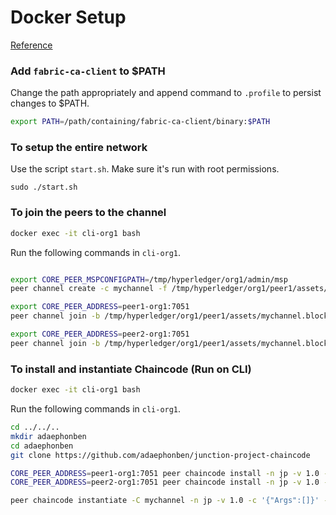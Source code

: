 # Docker Setup
[Reference](https://hyperledger-fabric-ca.readthedocs.io/en/latest/operations_guide.html)

### Add `fabric-ca-client` to $PATH
Change the path appropriately and append command to `.profile` to persist changes to $PATH. 
```bash
export PATH=/path/containing/fabric-ca-client/binary:$PATH
```

### To setup the entire network
Use the script `start.sh`. Make sure it's run with root permissions. 
```
sudo ./start.sh
```

### To join the peers to the channel

```bash
docker exec -it cli-org1 bash
```
Run the following commands in `cli-org1`.
```bash

export CORE_PEER_MSPCONFIGPATH=/tmp/hyperledger/org1/admin/msp
peer channel create -c mychannel -f /tmp/hyperledger/org1/peer1/assets/channel.tx -o orderer1-org0:7050 --outputBlock /tmp/hyperledger/org1/peer1/assets/mychannel.block --tls --cafile /tmp/hyperledger/org1/peer1/tls-msp/tlscacerts/tls-0-0-0-0-7052.pem

export CORE_PEER_ADDRESS=peer1-org1:7051
peer channel join -b /tmp/hyperledger/org1/peer1/assets/mychannel.block

export CORE_PEER_ADDRESS=peer2-org1:7051
peer channel join -b /tmp/hyperledger/org1/peer1/assets/mychannel.block
```

### To install and instantiate Chaincode (Run on CLI)

```bash
docker exec -it cli-org1 bash
```
Run the following commands in `cli-org1`.
```bash
cd ../../..
mkdir adaephonben
cd adaephonben
git clone https://github.com/adaephonben/junction-project-chaincode

CORE_PEER_ADDRESS=peer1-org1:7051 peer chaincode install -n jp -v 1.0 -p github.com/adaephonben/junction-project-chaincode
CORE_PEER_ADDRESS=peer2-org1:7051 peer chaincode install -n jp -v 1.0 -p github.com/adaephonben/junction-project-chaincode

peer chaincode instantiate -C mychannel -n jp -v 1.0 -c '{"Args":[]}' -o orderer1-org0:7050 --tls --cafile /tmp/hyperledger/org1/peer1/tls-msp/tlscacerts/tls-0-0-0-0-7052.pem -P "OutOf(4, 'Org1.member', 'Org1.member', 'Org1.member', 'Org1.member', 'Org2.member', 'Org2.member', 'Org2.member', 'Org2.member')"
```
